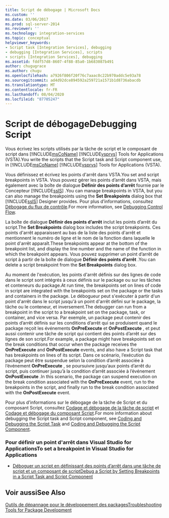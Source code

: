 ```yaml
---
title: Script de débogage | Microsoft Docs
ms.custom: ''
ms.date: 03/06/2017
ms.prod: sql-server-2014
ms.reviewer: ''
ms.technology: integration-services
ms.topic: conceptual
helpviewer_keywords:
- Script task [Integration Services], debugging
- debugging [Integration Services], scripts
- scripts [Integration Services], debugging
ms.assetid: fddf57d8-8607-4f88-85a0-1b683087b491
author: chugugrace
ms.author: chugu
ms.openlocfilehash: a7926f806f20f76c7aaac0c22b970addc5e93a78
ms.sourcegitcommit: ad4d92dce894592a259721a1571b1d8736abacdb
ms.translationtype: MT
ms.contentlocale: fr-FR
ms.lasthandoff: 08/04/2020
ms.locfileid: "87705247"
---
```

# <a name="debugging-script"></a><span data-ttu-id="6395e-102">Script de débogage</span><span class="sxs-lookup"><span data-stu-id="6395e-102">Debugging Script</span></span>
  <span data-ttu-id="6395e-103">Vous écrivez les scripts utilisés par la tâche de script et le composant de script dans [!INCLUDE[msCoName](../../includes/msconame-md.md)] [!INCLUDE[vsprvs](../../includes/vsprvs-md.md)] Tools for Applications (VSTA).</span><span class="sxs-lookup"><span data-stu-id="6395e-103">You write the scripts that the Script task and Script component use, in [!INCLUDE[msCoName](../../includes/msconame-md.md)] [!INCLUDE[vsprvs](../../includes/vsprvs-md.md)] Tools for Applications (VSTA).</span></span>  
  
 <span data-ttu-id="6395e-104">Vous définissez et écrivez les points d'arrêt dans VSTA.</span><span class="sxs-lookup"><span data-stu-id="6395e-104">You set and script breakpoints in VSTA.</span></span> <span data-ttu-id="6395e-105">Vous pouvez gérer les points d’arrêt dans VSTA, mais également avec la boîte de dialogue **Définir des points d’arrêt** fournie par le Concepteur [!INCLUDE[ssIS](../../includes/ssis-md.md)] .</span><span class="sxs-lookup"><span data-stu-id="6395e-105">You can manage breakpoints in VSTA, but you can also manage the breakpoints using the **Set Breakpoints** dialog box that [!INCLUDE[ssIS](../../includes/ssis-md.md)] Designer provides.</span></span> <span data-ttu-id="6395e-106">Pour plus d’informations, consultez [Débogage du flux de contrôle](debugging-control-flow.md).</span><span class="sxs-lookup"><span data-stu-id="6395e-106">For more information, see [Debugging Control Flow](debugging-control-flow.md).</span></span>  
  
 <span data-ttu-id="6395e-107">La boîte de dialogue **Définir des points d’arrêt** inclut les points d’arrêt du script.</span><span class="sxs-lookup"><span data-stu-id="6395e-107">The **Set Breakpoints** dialog box includes the script breakpoints.</span></span> <span data-ttu-id="6395e-108">Ces points d'arrêt apparaissent au bas de la liste des points d'arrêt et mentionnent le numéro de ligne et le nom de la fonction dans laquelle le point d'arrêt apparaît.</span><span class="sxs-lookup"><span data-stu-id="6395e-108">These breakpoints appear at the bottom of the breakpoint list, and display the line number and the name of the function in which the breakpoint appears.</span></span> <span data-ttu-id="6395e-109">Vous pouvez supprimer un point d’arrêt de script à partir de la boîte de dialogue **Définir des points d’arrêt** .</span><span class="sxs-lookup"><span data-stu-id="6395e-109">You can delete a script breakpoint from the **Set Breakpoints** dialog box.</span></span>  
  
 <span data-ttu-id="6395e-110">Au moment de l'exécution, les points d'arrêt définis sur des lignes de code dans le script sont intégrés à ceux définis sur le package ou sur les tâches et conteneurs du package.</span><span class="sxs-lookup"><span data-stu-id="6395e-110">At run time, the breakpoints set on lines of code in script are integrated with the breakpoints set on the package or the tasks and containers in the package.</span></span> <span data-ttu-id="6395e-111">Le débogueur peut s'exécuter à partir d'un point d'arrêt dans le script jusqu'à un point d'arrêt défini sur le package, la tâche ou le conteneur, et inversement.</span><span class="sxs-lookup"><span data-stu-id="6395e-111">The debugger can run from a breakpoint in the script to a breakpoint set on the package, task, or container, and vice versa.</span></span> <span data-ttu-id="6395e-112">Par exemple, un package peut contenir des points d’arrêt définis sur les conditions d’arrêt qui se produisent quand le package reçoit les événements **OnPreExecute** et **OnPostExecute** , et peut aussi contenir une tâche de script qui contient des points d’arrêt sur des lignes de son script.</span><span class="sxs-lookup"><span data-stu-id="6395e-112">For example, a package might have breakpoints set on the break conditions that occur when the package receives the **OnPreExecute** and **OnPostExecute** events, and also have a Script task that has breakpoints on lines of its script.</span></span> <span data-ttu-id="6395e-113">Dans ce scénario, l’exécution du package peut être suspendue selon la condition d’arrêt associée à l’événement **OnPreExecute** , se poursuivre jusqu’aux points d’arrêt du script, puis continuer jusqu’à la condition d’arrêt associée à l’événement **OnPostExecute** .</span><span class="sxs-lookup"><span data-stu-id="6395e-113">In this scenario, the package can suspend execution on the break condition associated with the **OnPreExecute** event, run to the breakpoints in the script, and finally run to the break condition associated with the **OnPostExecute** event.</span></span>  
  
 <span data-ttu-id="6395e-114">Pour plus d’informations sur le débogage de la tâche de Script et du composant Script, consultez [Codage et débogage de la tâche de script](../extending-packages-scripting/task/coding-and-debugging-the-script-task.md) et [Codage et débogage du composant Script](../extending-packages-scripting/data-flow-script-component/coding-and-debugging-the-script-component.md).</span><span class="sxs-lookup"><span data-stu-id="6395e-114">For more information about debugging the Script task and Script component, see [Coding and Debugging the Script Task](../extending-packages-scripting/task/coding-and-debugging-the-script-task.md) and [Coding and Debugging the Script Component](../extending-packages-scripting/data-flow-script-component/coding-and-debugging-the-script-component.md).</span></span>  
  
### <a name="to-set-a-breakpoint-in-visual-studio-for-applications"></a><span data-ttu-id="6395e-115">Pour définir un point d'arrêt dans Visual Studio for Applications</span><span class="sxs-lookup"><span data-stu-id="6395e-115">To set a breakpoint in Visual Studio for Applications</span></span>  
  
-   [<span data-ttu-id="6395e-116">Déboguer un script en définissant des points d’arrêt dans une tâche de script et un composant de script</span><span class="sxs-lookup"><span data-stu-id="6395e-116">Debug a Script by Setting Breakpoints in a Script Task and Script Component</span></span>](../extending-packages-scripting/debug-a-script-by-setting-breakpoints-in-a-script-task-and-script-component.md)  
  
## <a name="see-also"></a><span data-ttu-id="6395e-117">Voir aussi</span><span class="sxs-lookup"><span data-stu-id="6395e-117">See Also</span></span>  
 [<span data-ttu-id="6395e-118">Outils de dépannage pour le développement des packages</span><span class="sxs-lookup"><span data-stu-id="6395e-118">Troubleshooting Tools for Package Development</span></span>](troubleshooting-tools-for-package-development.md)  
  
  
